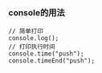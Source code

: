 ### console的用法
```
// 简单打印
console.log();
// 打印执行时间
console.time("push");
console.timeEnd("push");
```